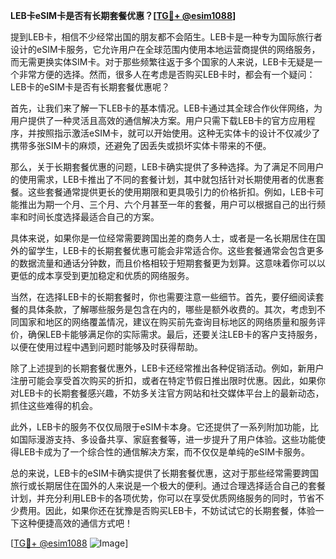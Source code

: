 **LEB卡eSIM卡是否有长期套餐优惠？[[TG💪+ @esim1088](https://t.me/s/esim1088)]**

提到LEB卡，相信不少经常出国的朋友都不会陌生。LEB卡是一种专为国际旅行者设计的eSIM卡服务，它允许用户在全球范围内使用本地运营商提供的网络服务，而无需更换实体SIM卡。对于那些频繁往返于多个国家的人来说，LEB卡无疑是一个非常方便的选择。然而，很多人在考虑是否购买LEB卡时，都会有一个疑问：LEB卡的eSIM卡是否有长期套餐优惠呢？

首先，让我们来了解一下LEB卡的基本情况。LEB卡通过其全球合作伙伴网络，为用户提供了一种灵活且高效的通信解决方案。用户只需下载LEB卡的官方应用程序，并按照指示激活eSIM卡，就可以开始使用。这种无实体卡的设计不仅减少了携带多张SIM卡的麻烦，还避免了因丢失或损坏实体卡带来的不便。

那么，关于长期套餐优惠的问题，LEB卡确实提供了多种选择。为了满足不同用户的使用需求，LEB卡推出了不同的套餐计划，其中就包括针对长期使用者的优惠套餐。这些套餐通常提供更长的使用期限和更具吸引力的价格折扣。例如，LEB卡可能推出为期一个月、三个月、六个月甚至一年的套餐，用户可以根据自己的出行频率和时间长度选择最适合自己的方案。

具体来说，如果你是一位经常需要跨国出差的商务人士，或者是一名长期居住在国外的留学生，LEB卡的长期套餐优惠可能会非常适合你。这些套餐通常会包含更多的数据流量和通话分钟数，而且价格相较于短期套餐更为划算。这意味着你可以以更低的成本享受到更加稳定和优质的网络服务。

当然，在选择LEB卡的长期套餐时，你也需要注意一些细节。首先，要仔细阅读套餐的具体条款，了解哪些服务是包含在内的，哪些是额外收费的。其次，考虑到不同国家和地区的网络覆盖情况，建议在购买前先查询目标地区的网络质量和服务评价，确保LEB卡能够满足你的实际需求。最后，还要关注LEB卡的客户支持服务，以便在使用过程中遇到问题时能够及时获得帮助。

除了上述提到的长期套餐优惠外，LEB卡还经常推出各种促销活动。例如，新用户注册可能会享受首次购买的折扣，或者在特定节假日推出限时优惠。因此，如果你对LEB卡的长期套餐感兴趣，不妨多关注官方网站和社交媒体平台上的最新动态，抓住这些难得的机会。

此外，LEB卡的服务不仅仅局限于eSIM卡本身。它还提供了一系列附加功能，比如国际漫游支持、多设备共享、家庭套餐等，进一步提升了用户体验。这些功能使得LEB卡成为了一个综合性的通信解决方案，而不仅仅是单纯的eSIM卡服务。

总的来说，LEB卡的eSIM卡确实提供了长期套餐优惠，这对于那些经常需要跨国旅行或长期居住在国外的人来说是一个极大的便利。通过合理选择适合自己的套餐计划，并充分利用LEB卡的各项优势，你可以在享受优质网络服务的同时，节省不少费用。因此，如果你还在犹豫是否购买LEB卡，不妨试试它的长期套餐，体验一下这种便捷高效的通信方式吧！

[[TG💪+ @esim1088](https://t.me/s/esim1088) ![Image](https://i.postimg.cc/4NQfJmqS/Snipaste-2025-05-13-00-14-12.png)]